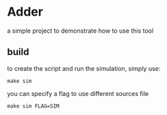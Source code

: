# Adder

a simple project to demonstrate how to use this tool

## build

to create the script and run the simulation, simply use:
```
make sim
```

you can specify a flag to use different sources file
```
make sim FLAG=SIM
```